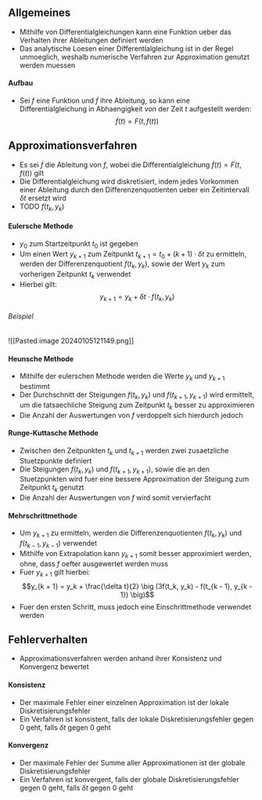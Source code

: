 ## Allgemeines
- Mithilfe von Differentialgleichungen kann eine Funktion ueber das Verhalten ihrer Ableitungen definiert werden
- Das analytische Loesen einer Differentialgleichung ist in der Regel unmoeglich, weshalb numerische Verfahren zur Approximation genutzt werden muessen
#### Aufbau
- Sei $f$ eine Funktion und $\dot{f}$ ihre Ableitung, so kann eine Differentialgleichung in Abhaengigkeit von der Zeit $t$ aufgestellt werden:
$$\dot{f}(t) = F(t, f(t))$$
## Approximationsverfahren
- Es sei $\dot{f}$ die Ableitung von $f$, wobei die Differentialgleichung $\dot{f}(t) = F(t, f(t))$ gilt
- Die Differentialgleichung wird diskretisiert, indem jedes Vorkommen einer Ableitung durch den Differenzenquotienten ueber ein Zeitintervall $\delta t$ ersetzt wird
- TODO $f(t_k, y_k)$
#### Eulersche Methode
- $y_0$ zum Startzeitpunkt $t_0$ ist gegeben
- Um einen Wert $y_{k + 1}$ zum Zeitpunkt $t_{k + 1} = t_0 + (k + 1) \cdot \delta t$ zu ermitteln, werden der Differenzenquotient $f(t_k, y_k)$, sowie der Wert $y_k$ zum vorherigen Zeitpunkt $t_k$ verwendet
- Hierbei gilt:
$$y_{k + 1} = y_k + \delta t \cdot f(t_k, y_k)$$
###### Beispiel
![[Pasted image 20240105121149.png]]
#### Heunsche Methode
- Mithilfe der eulerschen Methode werden die Werte $y_k$ und $y_{k+1}$ bestimmt
- Der Durchschnitt der Steigungen $f(t_k, y_k)$ und $f(t_{k + 1}, y_{k + 1})$ wird ermittelt, um die tatsaechliche Steigung zum Zeitpunkt $t_k$ besser zu approximieren 
- Die Anzahl der Auswertungen von $f$ verdoppelt sich hierdurch jedoch
#### Runge-Kuttasche Methode
- Zwischen den Zeitpunkten $t_k$ und $t_{k + 1}$ werden zwei zusaetzliche Stuetzpunkte definiert
- Die Steigungen $f(t_k, y_k)$ und $f(t_{k + 1}, y_{k + 1})$, sowie die an den Stuetzpunkten wird fuer eine bessere Approximation der Steigung zum Zeitpunkt $t_k$ genutzt
- Die Anzahl der Auswertungen von $f$ wird somit vervierfacht
#### Mehrschrittmethode
- Um $y_{k+1}$ zu ermitteln, werden die Differenzenquotienten $f(t_k, y_k)$ und $f(t_{k-1}, y_{k-1})$ verwendet
- Mithilfe von Extrapolation kann $y_{k + 1}$ somit besser approximiert werden, ohne, dass $f$ oefter ausgewertet werden muss
- Fuer $y_{k + 1}$ gilt hierbei:
$$y_{k + 1} = y_k + \frac{\delta t}{2} \big (3f(t_k, y_k) - f(t_{k - 1}, y_{k - 1}) \big)$$
- Fuer den ersten Schritt, muss jedoch eine Einschrittmethode verwendet werden
## Fehlerverhalten
- Approximationsverfahren werden anhand ihrer Konsistenz und Konvergenz bewertet
#### Konsistenz
- Der maximale Fehler einer einzelnen Approximation ist der lokale Diskretisierungsfehler
- Ein Verfahren ist konsistent, falls der lokale Diskretisierungsfehler gegen 0 geht, falls $\delta t$ gegen 0 geht
#### Konvergenz
- Der maximale Fehler der Summe aller Approximationen ist der globale Diskretisierungsfehler
- Ein Verfahren ist konvergent, falls der globale Diskretisierungsfehler gegen 0 geht, falls $\delta t$ gegen 0 geht